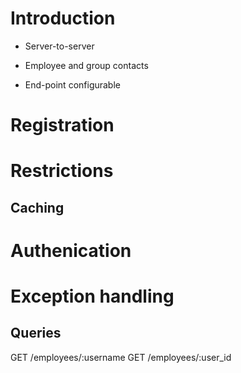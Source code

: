 
# Introduction
* Server-to-server
* Employee and group contacts

* End-point configurable

# Registration

# Restrictions

## Caching

# Authenication



# Exception handling



## Queries

GET /employees/:username
GET /employees/:user_id
